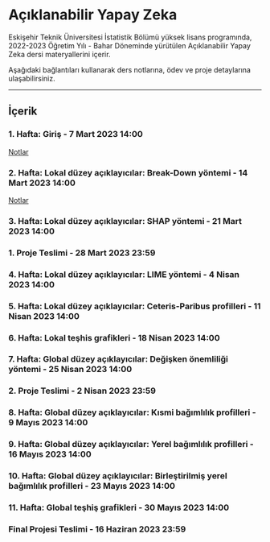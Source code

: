 # Açıklanabilir Yapay Zeka
Eskişehir Teknik Üniversitesi İstatistik Bölümü yüksek lisans programında, 2022-2023 Öğretim Yılı - Bahar Döneminde yürütülen Açıklanabilir Yapay Zeka dersi materyallerini içerir.

Aşağıdaki bağlantıları kullanarak ders notlarına, ödev ve proje detaylarına ulaşabilirsiniz.

---

## İçerik

### 1. Hafta: Giriş - 7 Mart 2023 14:00 

[Notlar](https://github.com/mcavs/ESTUStat_2023Bahar_AciklanabilirYapayZeka/blob/main/DersNotlar%C4%B1/AYZ%201.Hafta.pdf)


### 2. Hafta: Lokal düzey açıklayıcılar: Break-Down yöntemi - 14 Mart 2023 14:00 

[Notlar](https://github.com/mcavs/ESTUStat_2023Bahar_AciklanabilirYapayZeka/blob/main/DersNotlar%C4%B1/AYZ%202.Hafta.pdf)

### 3. Hafta: Lokal düzey açıklayıcılar: SHAP yöntemi - 21 Mart 2023 14:00 

### 1. Proje Teslimi - 28 Mart 2023 23:59

### 4. Hafta: Lokal düzey açıklayıcılar: LIME yöntemi - 4 Nisan 2023 14:00 

### 5. Hafta: Lokal düzey açıklayıcılar: Ceteris-Paribus profilleri - 11 Nisan 2023 14:00 

### 6. Hafta: Lokal teşhis grafikleri - 18 Nisan 2023 14:00 

### 7. Hafta: Global düzey açıklayıcılar: Değişken önemliliği yöntemi - 25 Nisan 2023 14:00 

### 2. Proje Teslimi - 2 Nisan 2023 23:59

### 8. Hafta: Global düzey açıklayıcılar: Kısmi bağımlılık profilleri - 9 Mayıs 2023 14:00 

### 9. Hafta: Global düzey açıklayıcılar: Yerel bağımlılık profilleri - 16 Mayıs 2023 14:00 

### 10. Hafta: Global düzey açıklayıcılar: Birleştirilmiş yerel bağımlılık profilleri - 23 Mayıs 2023 14:00 

### 11. Hafta: Global teşhiş grafikleri - 30 Mayıs 2023 14:00 

### Final Projesi Teslimi - 16 Haziran 2023 23:59

